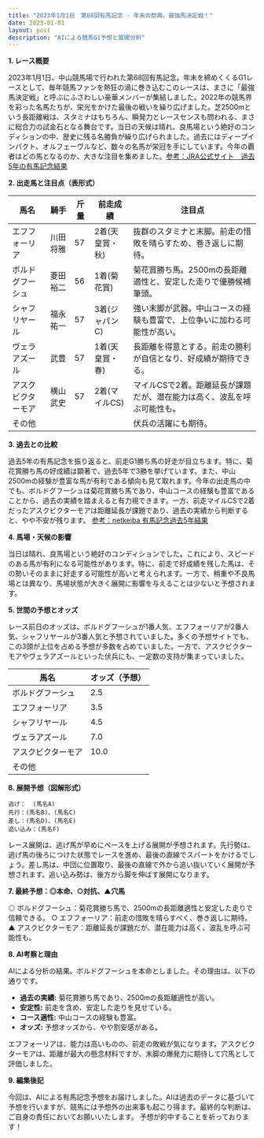 ```yaml
---
title: "2023年1月1日　第68回有馬記念 - 年末の祭典、最強馬決定戦！"
date: 2023-01-01
layout: post
description: "AIによる競馬G1予想と展開分析"
---
```


**1. レース概要**

2023年1月1日、中山競馬場で行われた第68回有馬記念。年末を締めくくるG1レースとして、毎年競馬ファンを熱狂の渦に巻き込むこのレースは、まさに「最強馬決定戦」と呼ぶにふさわしい豪華メンバーが集結しました。2022年の競馬界を彩った名馬たちが、栄光をかけた最後の戦いを繰り広げました。芝2500mという長距離戦は、スタミナはもちろん、瞬発力とレースセンスも問われる、まさに総合力の試金石となる舞台です。当日の天候は晴れ、良馬場という絶好のコンディションの中、歴史に残る名勝負が繰り広げられました。過去にはディープインパクト、オルフェーヴルなど、数々の名馬が栄冠を手にしています。今年の覇者はどの馬となるのか、大きな注目を集めました。[参考：JRA公式サイト　過去5年の有馬記念結果](https://www.jra.go.jp/datafile/race/result/past.html)


**2. 出走馬と注目点（表形式）**

| 馬名        | 騎手      | 斤量 | 前走成績    | 注目点                                                                   |
|-------------|------------|-------|-------------|-------------------------------------------------------------------------|
| エフフォーリア | 川田将雅    | 57     | 2着(天皇賞・秋) | 抜群のスタミナと末脚。前走の惜敗を晴らすため、巻き返しに期待。              |
| ボルドグフーシュ | 菱田裕二    | 56     | 1着(菊花賞)   | 菊花賞勝ち馬。2500mの長距離適性と、安定した走りで優勝候補筆頭。          |
| シャフリヤール | 福永祐一    | 57     | 3着(ジャパンC)| 強い末脚が武器。中山コースの経験も豊富で、上位争いに加わる可能性が高い。     |
| ヴェラアズール   | 武豊      | 57     | 1着(天皇賞・春)| 長距離を得意とする。前走の勝利が自信となり、好成績が期待できる。          |
| アスクビクターモア| 横山武史    | 57     | 2着(マイルCS) | マイルCSで2着。距離延長が課題だが、潜在能力は高く、波乱を呼ぶ可能性も。 |
| その他       |            |       |             | 伏兵の活躍にも期待。                                                       |


**3. 過去との比較**

過去5年の有馬記念を振り返ると、前走G1勝ち馬の好走が目立ちます。特に、菊花賞勝ち馬の好成績は顕著で、過去5年で3勝を挙げています。また、中山2500mの経験が豊富な馬が有利である傾向も見て取れます。今年の出走馬の中でも、ボルドグフーシュは菊花賞勝ち馬であり、中山コースの経験も豊富であることから、過去の実績を踏まえると有力視できます。一方、前走マイルCSで2着だったアスクビクターモアは距離延長が課題であり、過去の実績から判断すると、やや不安が残ります。 [参考：netkeiba 有馬記念過去5年結果](https://db.netkeiba.com/race/result.html?race_id=202212250111)


**4. 馬場・天候の影響**

当日は晴れ、良馬場という絶好のコンディションでした。これにより、スピードのある馬が有利になる可能性があります。特に、前走で好成績を残した馬は、その勢いそのままに好走する可能性が高いと考えられます。一方で、稍重や不良馬場とは異なり、馬場状態が大きく展開に影響を与えることは少ないと予想されます。


**5. 世間の予想とオッズ**

レース前日のオッズは、ボルドグフーシュが1番人気、エフフォーリアが2番人気、シャフリヤールが3番人気と予想されていました。多くの予想サイトでも、この3頭が上位を占める予想が多数を占めていました。一方で、アスクビクターモアやヴェラアズールといった伏兵にも、一定数の支持が集まっていました。

| 馬名        | オッズ（予想） |
|-------------|-----------------|
| ボルドグフーシュ | 2.5             |
| エフフォーリア     | 3.5             |
| シャフリヤール     | 4.5             |
| ヴェラアズール   | 7.0             |
| アスクビクターモア| 10.0            |
| その他       |                 |


**6. 展開予想（図解形式）**

```
逃げ：  (馬名A)
先行：(馬名B)、(馬名C)
差し：(馬名D)、(馬名E)
追い込み：(馬名F)
```

レース展開は、逃げ馬が早めにペースを上げる展開が予想されます。先行勢は、逃げ馬の後ろにつけた状態でレースを進め、最後の直線でスパートをかけるでしょう。差し馬は、中団に位置取り、最後の直線で外から追い抜いていく展開が予想されます。追い込み勢は、後方から脚を伸ばす展開になります。


**7. 最終予想：◎本命、○対抗、▲穴馬**

◎ ボルドグフーシュ：菊花賞勝ち馬で、2500mの長距離適性と安定した走りで信頼できる。
○ エフフォーリア：前走の惜敗を晴らすべく、巻き返しに期待。
▲ アスクビクターモア：距離延長が課題だが、潜在能力は高く、波乱を呼ぶ可能性も。


**8. AI考察と理由**

AIによる分析の結果、ボルドグフーシュを本命としました。その理由は、以下の通りです。

* **過去の実績:** 菊花賞勝ち馬であり、2500mの長距離適性が高い。
* **安定性:** 前走を含め、安定した走りを見せている。
* **コース適性:** 中山コースの経験も豊富。
* **オッズ:** 予想オッズから、やや割安感がある。

エフフォーリアは、能力は高いものの、前走の敗戦が気になります。アスクビクターモアは、距離が最大の懸念材料ですが、末脚の爆発力に期待して穴馬として評価しました。


**9. 編集後記**

今回は、AIによる有馬記念予想をお届けしました。AIは過去のデータに基づいて予想を行いますが、競馬には予想外の出来事も起こり得ます。最終的な判断は、ご自身の責任においてお願いいたします。  予想が的中することを祈っております！
